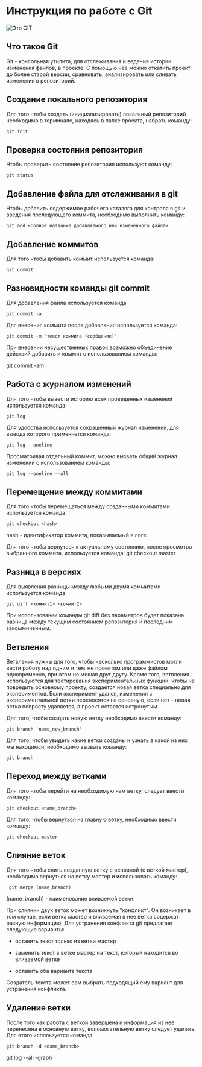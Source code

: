 # **Инструкция по работе с Git**

![Это GIT](git.JPG)

## Что такое Git

Git - консольная утилита, для отслеживания и ведения истории изменения файлов, в проекте. С помощью нее можно откатить проект до более старой версии, сравнивать, анализировать или сливать изменения в репозиторий.

## Создание локального репозитория

Для того чтобы создать (инициализировать) локальный репозиторий необходимо в терминале, находясь в папке проекта, набрать команду:

    git init

## Проверка состояния репозитория

Чтобы проверить состояние репозитория используют команду:

    git status

## Добавление файла для отслеживания в git

Чтобы добавить содержимое рабочего каталога для контроля в git и введения последующего коммита, необходимо выполнить команду:

    git add <Полное название добавляемого или измененного файла>

## Добавление коммитов

Для того чтобы добавить коммит используется команда:

    git commit

## Разновидности команды git commit

Для добавления файла используется команда

    git commit -a

Для внесения коммита после добавления используется команда:

    git commit -m "текст коммита (сообщение)"

При внесении несущественных правок возможно объединение действий добавить и коммит с использованием команды:

   git commit -am

 ## Работа с журналом изменений

 Для того чтобы вывести историю всех проведенных изменений используется команда:

    git log

Для удобства используется сокращенный журнал изменений, для вывода которого применяется команда:

    git log --oneline

Просматривая отдельный коммит, можно вызвать общий журнал изменений с использованием команды:

    git log --oneline --all

## Перемещение между коммитами

Для того чтобы перемещаться между созданными коммитами используется команда:

    git checkout <hash>

hash - идентификатор коммита, показываемый в логе.

Для того чтобы вернуться к актуальному состоянию, после просмотра выбранного коммита, используется команда:
    git checkout master

## Разница в версиях

Для выявления разницы между любыми двумя коммитами используется команда

    git diff <коммит1> <коммит2>

При использовании команды git diff без параметров будет показана разница между текущим состоянием репозитория и последним закоммиченным.

## Ветвления

Ветвления нужны для того, чтобы несколько программистов могли вести работу над одним и тем же проектом или даже файлом одновременно, при этом не мешая друг другу.
Кроме того, ветвления используются для тестирования экспериментальных функций: чтобы не повредить основному проекту, создается новая ветка специально для экспериментов. Если эксперимент удался, изменения с экспериментальной ветки переносятся на основную, если нет – новая ветка попросту удаляется, а проект остается нетронутым.

Для того, чтобы создать новую ветку необходимо ввести команду:

    git branch 'name_new_branch'

Для того, чтобы увидеть какие ветки созданы и узнать в какой из них мы находимся, необходимо вызвать команду:

    git branch

## Переход между ветками

Для того чтобы перейти на необходимую нам ветку, следует ввести команду:

    git checkout <name_branch>

Для того, чтобы вернуться на главную ветку, необходимо ввести команду:

    git checkout master

## Слияние веток

Для того чтобы слить созданную ветку с основной (с веткой мастер), необходимо вернуться на ветку мастер и использовать команду:

     git merge (name_branch)

(name_branch) - наименование вливаемой ветки.

При слиянии двух веток может возникнуть "конфликт". Он возникает в том случае, если ветка мастер и вливаемая в нее ветка содержат разную информацию.
Для устранения конфликта git предлагает следующие варианты:

* оставить текст только из ветки мастер

* заменить текст в ветке мастер на текст, который находится во вливаемой ветке

* оставить оба варианта текста

Создатель текста может сам выбрать подходящий ему вариант для устранения конфликта.

## Удаление ветки

После того как работа с веткой завершена и информация из нее перенесена в основную ветку, вспомогательную ветку следует удалить. Для этого используется команда:

    git branch -d <name_branch>

git log --all -graph

